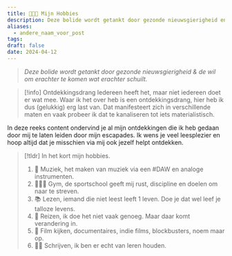 ```yaml
---
title: 👨🏿‍🎨 Mijn Hobbies
description: Deze bolide wordt getankt door gezonde nieuwsgierigheid en de wil om erachter te komen wat erachter schuilt.
aliases:
  - andere_naam_voor_post
tags: 
draft: false
date: 2024-04-12
---
```

> *Deze bolide wordt getankt door gezonde nieuwsgierigheid & de wil om erachter te komen wat erachter schuilt.*

> [!info] Ontdekkingsdrang
> Iedereen heeft het, maar niet iedereen doet er wat mee. Waar ik het over heb is een ontdekkingsdrang, hier heb ik dus (gelukkig) erg last van. Dat manifesteert zich in verschillende maten en vaak probeer ik dat te kanaliseren tot iets materialistisch.

In deze reeks content ondervind je al mijn ontdekkingen die ik heb gedaan door mij te laten leiden door mijn escapades. Ik wens je veel leesplezier en hoop altijd dat je misschien via mij ook jezelf helpt ontdekken.

> [!tldr] In het kort mijn hobbies.
> 1. 🎼 Muziek, het maken van muziek via een #DAW en analoge instrumenten.
> 2. 🏋🏾‍♂️ Gym, de sportschool geeft mij rust, discipline en doelen om naar te streven.
> 3. 📚 Lezen, iemand die niet leest leeft 1 leven. Doe je dat wel leef je talloze levens.
> 4. 🧳 Reizen, ik doe het niet vaak genoeg. Maar daar komt verandering in.
> 5. 🎥 Film kijken, documentaires, indie films, blockbusters, noem maar op.
> 6. ✍🏾 Schrijven, ik ben er echt van leren houden.
